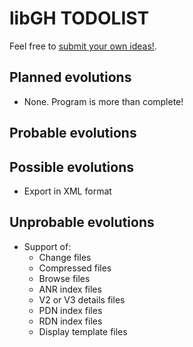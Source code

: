 # libGH TODOLIST
Feel free to [submit your own ideas!](https://github.com/HubTou/oab/discussions).

## Planned evolutions
* None. Program is more than complete!

## Probable evolutions

## Possible evolutions
* Export in XML format

## Unprobable evolutions
* Support of:
  * Change files
  * Compressed files
  * Browse files
  * ANR index files
  * V2 or V3 details files
  * PDN index files
  * RDN index files
  * Display template files

